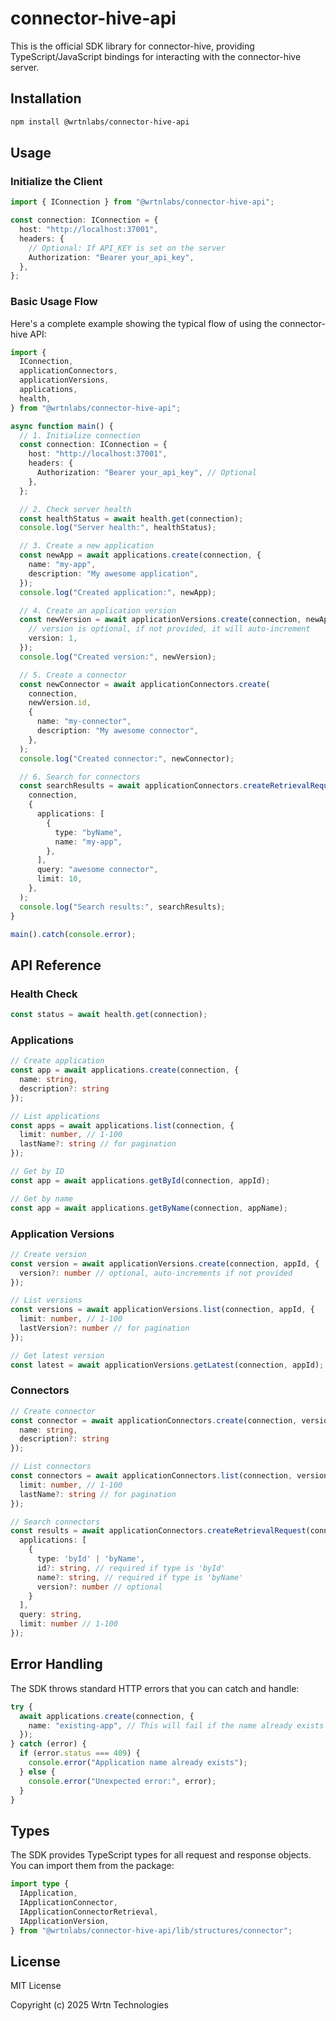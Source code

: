 # connector-hive-api

This is the official SDK library for connector-hive, providing TypeScript/JavaScript bindings for interacting with the connector-hive server.

## Installation

```bash
npm install @wrtnlabs/connector-hive-api
```

## Usage

### Initialize the Client

```typescript
import { IConnection } from "@wrtnlabs/connector-hive-api";

const connection: IConnection = {
  host: "http://localhost:37001",
  headers: {
    // Optional: If API_KEY is set on the server
    Authorization: "Bearer your_api_key",
  },
};
```

### Basic Usage Flow

Here's a complete example showing the typical flow of using the connector-hive API:

```typescript
import {
  IConnection,
  applicationConnectors,
  applicationVersions,
  applications,
  health,
} from "@wrtnlabs/connector-hive-api";

async function main() {
  // 1. Initialize connection
  const connection: IConnection = {
    host: "http://localhost:37001",
    headers: {
      Authorization: "Bearer your_api_key", // Optional
    },
  };

  // 2. Check server health
  const healthStatus = await health.get(connection);
  console.log("Server health:", healthStatus);

  // 3. Create a new application
  const newApp = await applications.create(connection, {
    name: "my-app",
    description: "My awesome application",
  });
  console.log("Created application:", newApp);

  // 4. Create an application version
  const newVersion = await applicationVersions.create(connection, newApp.id, {
    // version is optional, if not provided, it will auto-increment
    version: 1,
  });
  console.log("Created version:", newVersion);

  // 5. Create a connector
  const newConnector = await applicationConnectors.create(
    connection,
    newVersion.id,
    {
      name: "my-connector",
      description: "My awesome connector",
    },
  );
  console.log("Created connector:", newConnector);

  // 6. Search for connectors
  const searchResults = await applicationConnectors.createRetrievalRequest(
    connection,
    {
      applications: [
        {
          type: "byName",
          name: "my-app",
        },
      ],
      query: "awesome connector",
      limit: 10,
    },
  );
  console.log("Search results:", searchResults);
}

main().catch(console.error);
```

## API Reference

### Health Check

```typescript
const status = await health.get(connection);
```

### Applications

```typescript
// Create application
const app = await applications.create(connection, {
  name: string,
  description?: string
});

// List applications
const apps = await applications.list(connection, {
  limit: number, // 1-100
  lastName?: string // for pagination
});

// Get by ID
const app = await applications.getById(connection, appId);

// Get by name
const app = await applications.getByName(connection, appName);
```

### Application Versions

```typescript
// Create version
const version = await applicationVersions.create(connection, appId, {
  version?: number // optional, auto-increments if not provided
});

// List versions
const versions = await applicationVersions.list(connection, appId, {
  limit: number, // 1-100
  lastVersion?: number // for pagination
});

// Get latest version
const latest = await applicationVersions.getLatest(connection, appId);
```

### Connectors

```typescript
// Create connector
const connector = await applicationConnectors.create(connection, versionId, {
  name: string,
  description?: string
});

// List connectors
const connectors = await applicationConnectors.list(connection, versionId, {
  limit: number, // 1-100
  lastName?: string // for pagination
});

// Search connectors
const results = await applicationConnectors.createRetrievalRequest(connection, {
  applications: [
    {
      type: 'byId' | 'byName',
      id?: string, // required if type is 'byId'
      name?: string, // required if type is 'byName'
      version?: number // optional
    }
  ],
  query: string,
  limit: number // 1-100
});
```

## Error Handling

The SDK throws standard HTTP errors that you can catch and handle:

```typescript
try {
  await applications.create(connection, {
    name: "existing-app", // This will fail if the name already exists
  });
} catch (error) {
  if (error.status === 409) {
    console.error("Application name already exists");
  } else {
    console.error("Unexpected error:", error);
  }
}
```

## Types

The SDK provides TypeScript types for all request and response objects. You can import them from the package:

```typescript
import type {
  IApplication,
  IApplicationConnector,
  IApplicationConnectorRetrieval,
  IApplicationVersion,
} from "@wrtnlabs/connector-hive-api/lib/structures/connector";
```

## License

MIT License

Copyright (c) 2025 Wrtn Technologies
